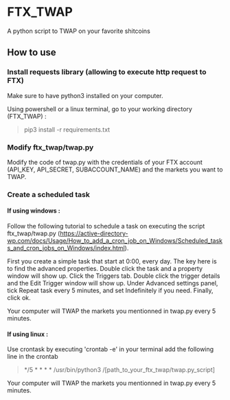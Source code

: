 # FTX_TWAP
A python script to TWAP on your favorite shitcoins


## How to use

### Install requests library (allowing to execute http request to FTX)

Make sure to have python3 installed on your computer.

Using powershell or a linux terminal, go to your working directory (FTX_TWAP) : 

> pip3 install -r requirements.txt

### Modify ftx_twap/twap.py
Modify the code of twap.py with the credentials of your FTX account (API_KEY, API_SECRET, SUBACCOUNT_NAME) and the markets you want to TWAP.

### Create a scheduled task

#### If using windows : 
Follow the following tutorial to schedule a task on executing the script ftx_twap/twap.py (https://active-directory-wp.com/docs/Usage/How_to_add_a_cron_job_on_Windows/Scheduled_tasks_and_cron_jobs_on_Windows/index.html).

First you create a simple task that start at 0:00, every day. 
The key here is to find the advanced properties.
Double click the task and a property window will show up.
Click the Triggers tab.
Double click the trigger details and the Edit Trigger window will show up.
Under Advanced settings panel, tick Repeat task every 5 minutes, and set Indefinitely if you need.
Finally, click ok.

Your computer will TWAP the markets you mentionned in twap.py every 5 minutes.

#### If using linux  :

Use crontask by executing 'crontab -e' in your terminal
add the following line in the crontab
> */5 * * * * /usr/bin/python3 /[path_to_your_ftx_twap/twap.py_script]

Your computer will TWAP the markets you mentionned in twap.py every 5 minutes.
